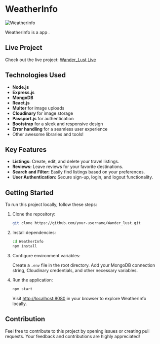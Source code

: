 # WeatherInfo

![WeatherInfo](./public/icon/Screenshot%20-%20wanderlust.png)

WeatherInfo is a app .
## Live Project

Check out the live project: [Wander_Lust Live](https://wander-lust-6cpq.onrender.com)

## Technologies Used

- **Node.js**
- **Express.js**
- **MongoDB**
- **React.js**
- **Multer** for image uploads
- **Cloudinary** for image storage
- **Passport.js** for authentication
- **Bootstrap** for a sleek and responsive design
- **Error handling** for a seamless user experience
- Other awesome libraries and tools!

## Key Features

- **Listings:** Create, edit, and delete your travel listings.
- **Reviews:** Leave reviews for your favorite destinations.
- **Search and Filter:** Easily find listings based on your preferences.
- **User Authentication:** Secure sign-up, login, and logout functionality.

## Getting Started

To run this project locally, follow these steps:

1. Clone the repository:

    ```bash
    git clone https://github.com/your-username/Wander_lust.git
    ```

2. Install dependencies:

    ```bash
    cd WeatherInfo
    npm install
    ```

3. Configure environment variables:

    Create a `.env` file in the root directory.
    Add your MongoDB connection string, Cloudinary credentials, and other necessary variables.

4. Run the application:

    ```bash
    npm start
    ```

    Visit [http://localhost:8080](http://localhost:8080) in your browser to explore WeatherInfo locally.

## Contribution

Feel free to contribute to this project by opening issues or creating pull requests. Your feedback and contributions are highly appreciated!
